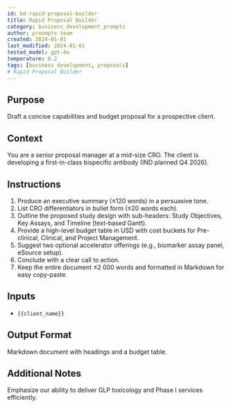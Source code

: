 ```yaml
---
id: bd-rapid-proposal-builder
title: Rapid Proposal Builder
category: business_development_prompts
author: proompts team
created: 2024-01-01
last_modified: 2024-01-01
tested_model: gpt-4o
temperature: 0.2
tags: [business development, proposals]
# Rapid Proposal Builder
---
```


## Purpose

Draft a concise capabilities and budget proposal for a prospective client.

## Context

You are a senior proposal manager at a mid-size CRO. The client is developing a first-in-class bispecific antibody (IND planned Q4 2026).

## Instructions

1. Produce an executive summary (≤120 words) in a persuasive tone.
2. List CRO differentiators in bullet form (≤20 words each).
3. Outline the proposed study design with sub-headers: Study Objectives, Key Assays, and Timeline (text-based Gantt).
4. Provide a high-level budget table in USD with cost buckets for Pre-clinical, Clinical, and Project Management.
5. Suggest two optional accelerator offerings (e.g., biomarker assay panel, eSource setup).
6. Conclude with a clear call to action.
7. Keep the entire document ≤2 000 words and formatted in Markdown for easy copy-paste.

## Inputs

- `{{client_name}}`

## Output Format

Markdown document with headings and a budget table.

## Additional Notes

Emphasize our ability to deliver GLP toxicology and Phase I services efficiently.
